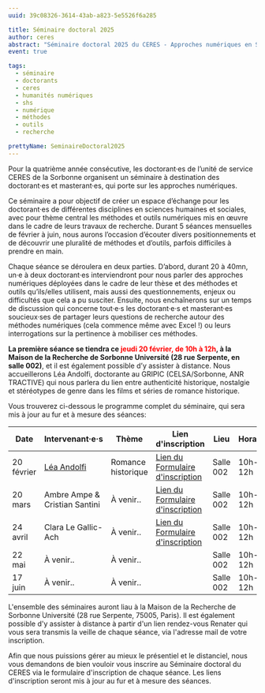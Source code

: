 ```yaml
---
uuid: 39c08326-3614-43ab-a823-5e5526f6a285

title: Séminaire doctoral 2025
author: ceres
abstract: "Séminaire doctoral 2025 du CERES - Approches numériques en SHS"
event: true

tags:
  - séminaire
  - doctorants
  - ceres
  - humanités numériques
  - shs
  - numérique
  - méthodes
  - outils
  - recherche

prettyName: SeminaireDoctoral2025
---
```


Pour la quatrième année consécutive, les doctorant·es de l’unité de service CERES de la Sorbonne organisent un séminaire
à destination des doctorant·es et masterant·es, qui porte sur les approches numériques.

Ce séminaire a pour objectif de créer un espace d’échange pour les doctorant·es de différentes disciplines en sciences
humaines et sociales, avec pour thème central les méthodes et outils numériques mis en œuvre dans le cadre de leurs
travaux de recherche. Durant 5 séances mensuelles de février à juin, nous aurons l’occasion d’écouter divers
positionnements et de découvrir une pluralité de méthodes et d’outils, parfois difficiles à prendre en main.

Chaque séance se déroulera en deux parties. D’abord, durant 20 à 40mn, un·e à deux doctorant·es interviendront pour nous
parler des approches numériques déployées dans le cadre de leur thèse et des méthodes et outils qu’ils/elles utilisent,
mais aussi des questionnements, enjeux ou difficultés que cela a pu susciter. Ensuite, nous enchaînerons sur un temps de
discussion qui concerne tout·e·s les doctorant·e·s et masterant·es soucieux·ses de partager leurs questions de recherche
autour des méthodes numériques (cela commence même avec Excel !) ou leurs interrogations sur la pertinence à mobiliser
ces méthodes.

**La première séance se tiendra ce <span style="color:red;">jeudi 20 février, de 10h à 12h</span>, à la Maison de la
Recherche de Sorbonne Université (28 rue Serpente, en salle 002)**, et il est également possible d’y assister à
distance. Nous accueillerons Léa Andolfi, doctorante au GRIPIC (CELSA/Sorbonne, ANR TRACTIVE) qui nous parlera du lien
entre authenticité historique, nostalgie et stéréotypes de genre dans les films et séries de romance historique.

Vous trouverez ci-dessous le programme complet du séminaire, qui sera mis à jour au fur et à mesure des séances:

| Date       | Intervenant·e·s                                                 | Thème              | Lien d'inscription                                                                                                        | Lieu      | Horaires |
|------------|-----------------------------------------------------------------|--------------------|---------------------------------------------------------------------------------------------------------------------------|-----------|----------|
| 20 février | [Léa Andolfi](https://ceres.sorbonne-universite.fr/LeaAndolfi/) | Romance historique | [Lien du<br/>Formulaire<br/>d'inscription](https://framaforms.org/seminaire-doctoral-du-ceres-20-fevrier-2025-1739374381) | Salle 002 | 10h-12h  |
| 20 mars    | Ambre Ampe &<br/>Cristian Santini                               | À venir..          | [Lien du<br/>Formulaire<br/>d'inscription](https://framaforms.org/seminaire-doctoral-du-ceres-20-mars-2025-1739539870)    | Salle 002 | 10h-12h  |
| 24 avril   | Clara Le Gallic-Ach                                             | À venir..          | [Lien du<br/>Formulaire<br/>d'inscription](https://framaforms.org/seminaire-doctoral-du-ceres-24-avril-2025-1739968501)   | Salle 002 | 10h-12h  |
| 22 mai     | À venir..                                                       | À venir..          |                                                                                                                           | Salle 002 | 10h-12h  |
| 17 juin    | À venir..                                                       | À venir..          |                                                                                                                           | Salle 002 | 10h-12h  |

L'ensemble des séminaires auront liau à la Maison de la Recherche de Sorbonne Université (28 rue Serpente, 75005,
Paris). Il est également possible d'y assister à distance à partir d'un lien rendez-vous Renater qui vous sera transmis
la veille de chaque séance, via l'adresse mail de votre inscription.

Afin que nous puissions gérer au mieux le présentiel et le distanciel, nous vous demandons de bien vouloir vous inscrire
au Séminaire doctoral du CERES via le formulaire d'inscription de chaque séance. Les liens d'inscription seront mis à
jour au fur et à mesure des séances.
